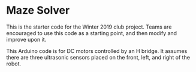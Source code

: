 # Maze Solver
This is the starter code for the Winter 2019 club project. 
Teams are encouraged to use this code as a starting point, and then modify and improve upon it.  

This Arduino code is for DC motors controlled by an H bridge. It assumes there are three ultrasonic sensors placed on the front, left, and right of the robot.


